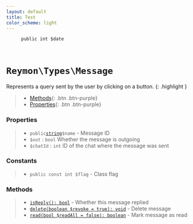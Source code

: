 ```yaml
---
layout: default
title: Test
color_scheme: light
---
```


<figure class="highlight">
<code class="language-php" data-lang="php"><pre><span class="nb">public</span>&nbsp;<span class="s1">int</span>&nbsp;<span class="k">$date</span></pre>
</code>
</figure>



<h1><code>Reymon\Types\Message</code></h1>

Represents a query sent by the user by clicking on a button.
{: .highlight }

> - [Methods](#Methods){: .btn .btn-purple}
> - [Properties](#Properties){: .btn .btn-purple}

### Properties
> - `public`[`string`](#felan)`$name` - Message ID
> - `$out` : `bool` Whether the message is outgoing
> - `$chatId` : `int` ID of the chat where the message was sent

### Constants
> - `public const int $flag` - Class flag

### Methods
> - [`isReply(): bool`](#felan) - Whether this message replied
> - [`delete(boolean $revoke = true): void`](#felan) - Delete message
> - [`read(bool $readAll = false): boolean`](#felan) - Mark message as read
